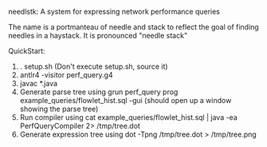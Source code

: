 needlstk: A system for expressing network performance queries

The name is a portmanteau of needle and stack to reflect the
goal of finding needles in a haystack. It is pronounced "needle stack"

QuickStart:

1. . setup.sh (Don't execute setup.sh, source it)
2. antlr4 -visitor perf_query.g4
3. javac *.java
4. Generate parse tree using
grun perf_query prog  example_queries/flowlet_hist.sql -gui
(should open up a window showing the parse tree)
5. Run compiler using
cat example_queries/flowlet_hist.sql | java -ea PerfQueryCompiler 2> /tmp/tree.dot
6. Generate expression tree using
dot -Tpng /tmp/tree.dot > /tmp/tree.png
